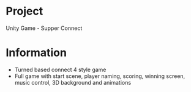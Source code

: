 # Project
Unity Game - Supper Connect
# Information
- Turned based connect 4 style game
- Full game with start scene, player naming, scoring, winning screen, music control, 3D background and animations

